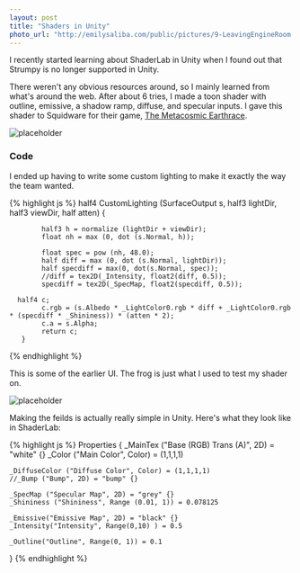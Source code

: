 ```yaml
---
layout: post
title: "Shaders in Unity"
photo_url: "http://emilysaliba.com/public/pictures/9-LeavingEngineRoom.png"
---
```



<div class="message">
  I recently started learning about ShaderLab in Unity when I found out that Strumpy is no longer supported in Unity.
</div>

There weren't any obvious resources around, so I mainly learned from what's around the web. After about 6 tries, I made a toon shader with outline, emissive, a shadow ramp, diffuse, and specular inputs.  I gave this shader to Squidware for their game, <a href="http://game.colum.edu/projects/spacerace/">The Metacosmic Earthrace</a>.  

![placeholder](http://emilysaliba.com/public/pictures/9-LeavingEngineRoom.png "Engine Room")


### Code

I ended up having to write some custom lighting to make it exactly the way the team wanted.

{% highlight js %}
    half4 CustomLighting (SurfaceOutput s, half3 lightDir, half3 viewDir, half atten)
        {
          
            half3 h = normalize (lightDir + viewDir);
            float nh = max (0, dot (s.Normal, h));
            
            float spec = pow (nh, 48.0);
            half diff = max (0, dot (s.Normal, lightDir));
            half specdiff = max(0, dot(s.Normal, spec));
            //diff = tex2D(_Intensity, float2(diff, 0.5));
            specdiff = tex2D(_SpecMap, float2(specdiff, 0.5));

      half4 c;
            c.rgb = (s.Albedo * _LightColor0.rgb * diff + _LightColor0.rgb * (specdiff * _Shininess)) * (atten * 2);
            c.a = s.Alpha;
            return c;
       }
{% endhighlight %}



This is some of the earlier UI. The frog is just what I used to test my shader on.


![placeholder](http://emilysaliba.com/public/pictures/UI.png "Shader UI")


Making the feilds is actually really simple in Unity.  Here's what they look like in ShaderLab:

{% highlight js %}
  Properties {
    _MainTex ("Base (RGB) Trans (A)", 2D) = "white" {}
    _Color ("Main Color", Color) = (1,1,1,1)
    
    _DiffuseColor ("Diffuse Color", Color) = (1,1,1,1)
    //_Bump ("Bump", 2D) = "bump" {}
    
    _SpecMap ("Specular Map", 2D) = "grey" {}
    _Shininess ("Shininess", Range (0.01, 1)) = 0.078125
    
    _Emissive("Emissive Map", 2D) = "black" {}
    _Intensity("Intensity", Range(0,10) ) = 0.5
    
    _Outline("Outline", Range(0, 1)) = 0.1
    
    
  }
{% endhighlight %}
